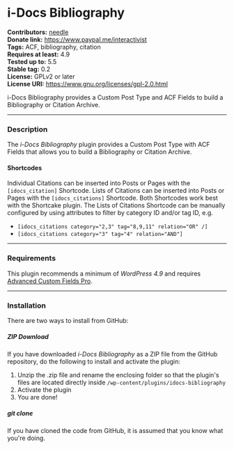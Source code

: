 i-Docs Bibliography
===================

**Contributors:** [needle](https://profiles.wordpress.org/needle/)<br/>
**Donate link:** https://www.paypal.me/interactivist<br/>
**Tags:** ACF, bibliography, citation<br/>
**Requires at least:** 4.9<br/>
**Tested up to:** 5.5<br/>
**Stable tag:** 0.2<br/>
**License:** GPLv2 or later<br/>
**License URI:** https://www.gnu.org/licenses/gpl-2.0.html

i-Docs Bibliography provides a Custom Post Type and ACF Fields to build a Bibliography or Citation Archive.

---

### Description

The *i-Docs Bibliography* plugin provides a Custom Post Type with ACF Fields that allows you to build a Bibliography or Citation Archive.

#### Shortcodes

Individual Citations can be inserted into Posts or Pages with the `[idocs_citation]` Shortcode. Lists of Citations can be inserted into Posts or Pages with the `[idocs_citations]` Shortcode. Both Shortcodes work best with the Shortcake plugin. The Lists of Citations Shortcode can be manually configured by using attributes to filter by category ID and/or tag ID, e.g.

* `[idocs_citations category="2,3" tag="8,9,11" relation="OR" /]`
* `[idocs_citations category="3" tag="4" relation="AND"]`

---

### Requirements

This plugin recommends a minimum of *WordPress 4.9* and requires [Advanced Custom Fields Pro](https://www.advancedcustomfields.com/).

---

### Installation

There are two ways to install from GitHub:

##### ZIP Download

If you have downloaded *i-Docs Bibliography* as a ZIP file from the GitHub repository, do the following to install and activate the plugin:

1. Unzip the .zip file and rename the enclosing folder so that the plugin's files are located directly inside `/wp-content/plugins/idocs-bibliography`
2. Activate the plugin
3. You are done!

##### git clone

If you have cloned the code from GitHub, it is assumed that you know what you're doing.
